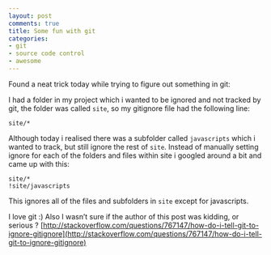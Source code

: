 ```yaml
---
layout: post
comments: true
title: Some fun with git
categories:
- git
- source code control
- awesome
---
```

Found a neat trick today while trying to figure out something in git:

I had a folder in my project which i wanted to be ignored and not tracked by git, the folder was called `site`, so my gitignore file had the following line:

```
site/*
```

Although today i realised there was a subfolder called `javascripts` which i wanted to track, but still ignore the rest of `site`. Instead of manually setting ignore for each of the folders and files within site i googled around a bit and came up with this:

```
site/*
!site/javascripts
```

This ignores all of the files and subfolders in `site` except for javascripts.

I love git :) Also I wasn’t sure if the author of this post was kidding, or serious ? [http://stackoverflow.com/questions/767147/how-do-i-tell-git-to-ignore-gitignore](http://stackoverflow.com/questions/767147/how-do-i-tell-git-to-ignore-gitignore)
